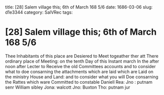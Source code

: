 title: [28] Salem village this; 6th of March 168 5/6
date: 1686-03-06
slug: d1e3344
category: SalVRec
tags: 


<div markdown class="doc" id="d1e3344">


# [28] Salem village this; 6th of March 168 5/6

Thee Inhabitants of this place are Desiered to Meet togeather ther att There ordinary place of Meeting: on the tenth Day of this Instant march In the after noon after Lecter to Receive the old Committees accounts and to consider what to doe consarning the attachments which are laid which are Laid on the ministry House and Land: and to consider what you will Doe consarning the Rattes which ware Committed to constable Daniell Rea: Jno : putnam senr William sibley Jona: walcott Jno: Buxton Tho: putnam jur
</div>